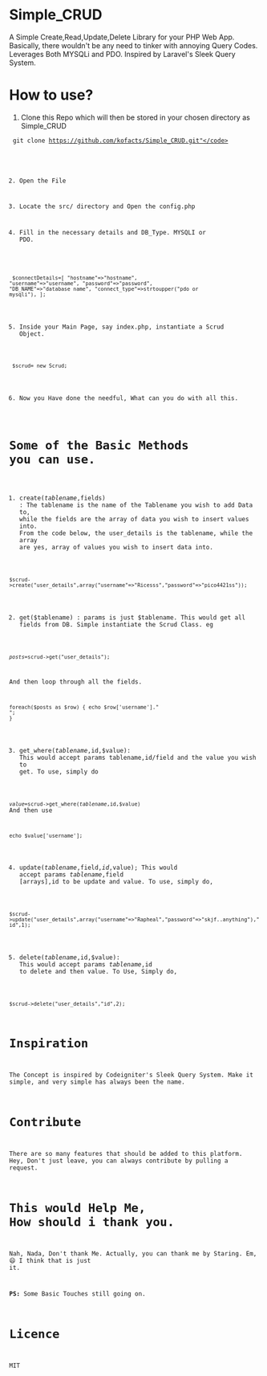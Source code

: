# Simple_CRUD
A Simple Create,Read,Update,Delete Library for your PHP Web App. Basically, there wouldn't be any need to tinker with annoying Query Codes.
Leverages Both MYSQLi and PDO.
Inspired by Laravel's Sleek Query System.

# How to use?
1. Clone this Repo which will then be stored in your chosen directory as Simple_CRUD

<code> git clone https://github.com/kofacts/Simple_CRUD.git"</code>

2. Open the File

3. Locate the src/ directory and Open the config.php

4. Fill in the necessary details and DB_Type. MYSQLI or PDO.

<code> 	$connectDetails=[
			"hostname"=>"hostname",
			"username"=>"username",
			"password"=>"password",
			"DB_NAME"=>"database name",
			"connect_type"=>strtoupper("pdo or mysqli"),
		];
</code>

5. Inside your Main Page, say index.php, instantiate a Scrud Object.

<code> $scrud= new Scrud;</code>

6. Now you Have done the needful, What can you do with all this.

# Some of the Basic Methods you can use.

1. create($tablename,$fields) : The tablename is the name of the Tablename you wish to add Data to, while the fields are the array of data you wish to  insert values into.  From the code below, the user_details is the tablename, while the array are yes, array of values you wish to insert data into.

<code>$scrud->create("user_details",array("username"=>"Ricesss","password"=>"pico4421ss")); </code>

2. get($tablename) : params is just $tablename. This would get all fields from DB. Simple instantiate the Scrud Class. eg

<code>$posts=$scrud->get("user_details");</code>

And then loop through all the fields.

<code>foreach($posts as $row)
	{
		echo $row['username']."<br>";
	}</code>

3. get_where($tablename,$id,$value): This would accept params tablename,id/field and the value you wish to get. To use, simply do

<code>$value=$scrud->get_where($tablename,$id,$value)</code>
And then use

<code>echo $value['username'];</code>

4. update($tablename,$field,$id,$value); This would accept params $tablename,$field [arrays],id to be update and value. To use, simply do,

<code>$scrud->update("user_details",array("username"=>"Rapheal","password"=>"skjf..anything"),"id",1);</code>

5. delete($tablename,$id,$value): This would accept params $tablename,$id to delete and then value. To Use, Simply do,

<code>$scrud->delete("user_details","id",2);</code>

# Inspiration
The Concept is inspired by Codeigniter's Sleek Query System. Make it simple, and very simple has always been the name.

# Contribute

There are so many features that should be added to this platform. Hey, Don't just leave, you can always contribute by pulling a request.

# This would Help Me, How should i thank you.

Nah, Nada, Don't thank Me. 
Actually, you can thank me by Staring. 
Em, :smile: I think that is just it.

<b>PS:</b> Some Basic Touches still going on.

# Licence
MIT
